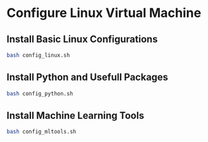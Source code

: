 # Configure Linux Virtual Machine

## Install Basic Linux Configurations
```bash
bash config_linux.sh
```

## Install Python and Usefull Packages
```bash
bash config_python.sh
```

## Install Machine Learning Tools
```bash
bash config_mltools.sh
```
